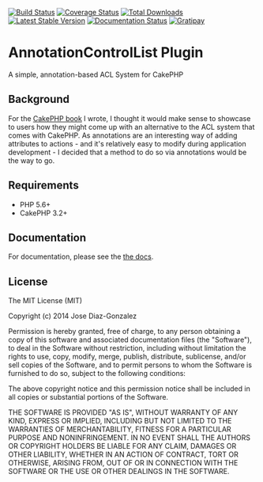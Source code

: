 [![Build Status](https://img.shields.io/travis/josegonzalez/cakephp-annotation-control-list/master.svg?style=flat-square)](https://travis-ci.org/josegonzalez/cakephp-annotation-control-list) 
[![Coverage Status](https://img.shields.io/coveralls/josegonzalez/cakephp-annotation-control-list.svg?style=flat-square)](https://coveralls.io/r/josegonzalez/cakephp-annotation-control-list?branch=master) 
[![Total Downloads](https://img.shields.io/packagist/dt/josegonzalez/cakephp-annotation-control-list.svg?style=flat-square)](https://packagist.org/packages/josegonzalez/cakephp-annotation-control-list) 
[![Latest Stable Version](https://img.shields.io/packagist/v/josegonzalez/cakephp-annotation-control-list.svg?style=flat-square)](https://packagist.org/packages/josegonzalez/cakephp-annotation-control-list) 
[![Documentation Status](https://readthedocs.org/projects/cakephp-annotation-control-list/badge/?version=latest&style=flat-square)](https://readthedocs.org/projects/cakephp-annotation-control-list/?badge=latest)
[![Gratipay](https://img.shields.io/gratipay/josegonzalez.svg?style=flat-square)](https://gratipay.com/~josegonzalez/)

# AnnotationControlList Plugin

A simple, annotation-based ACL System for CakePHP

## Background

For the [CakePHP book](http://josediazgonzalez.com/cakephp-book/) I wrote, I thought it would make sense to showcase to users how they might come up with an alternative to the ACL system that comes with CakePHP. As annotations are an interesting way of adding attributes to actions - and it's relatively easy to modify during application development - I decided that a method to do so via annotations would be the way to go.

## Requirements

* PHP 5.6+
* CakePHP 3.2+

## Documentation

For documentation, please see the [the docs](http://cakephp-annotation-control-list.readthedocs.org/en/latest/).

## License

The MIT License (MIT)

Copyright (c) 2014 Jose Diaz-Gonzalez

Permission is hereby granted, free of charge, to any person obtaining a copy
of this software and associated documentation files (the "Software"), to deal
in the Software without restriction, including without limitation the rights
to use, copy, modify, merge, publish, distribute, sublicense, and/or sell
copies of the Software, and to permit persons to whom the Software is
furnished to do so, subject to the following conditions:

The above copyright notice and this permission notice shall be included in
all copies or substantial portions of the Software.

THE SOFTWARE IS PROVIDED "AS IS", WITHOUT WARRANTY OF ANY KIND, EXPRESS OR
IMPLIED, INCLUDING BUT NOT LIMITED TO THE WARRANTIES OF MERCHANTABILITY,
FITNESS FOR A PARTICULAR PURPOSE AND NONINFRINGEMENT. IN NO EVENT SHALL THE
AUTHORS OR COPYRIGHT HOLDERS BE LIABLE FOR ANY CLAIM, DAMAGES OR OTHER
LIABILITY, WHETHER IN AN ACTION OF CONTRACT, TORT OR OTHERWISE, ARISING FROM,
OUT OF OR IN CONNECTION WITH THE SOFTWARE OR THE USE OR OTHER DEALINGS IN
THE SOFTWARE.
